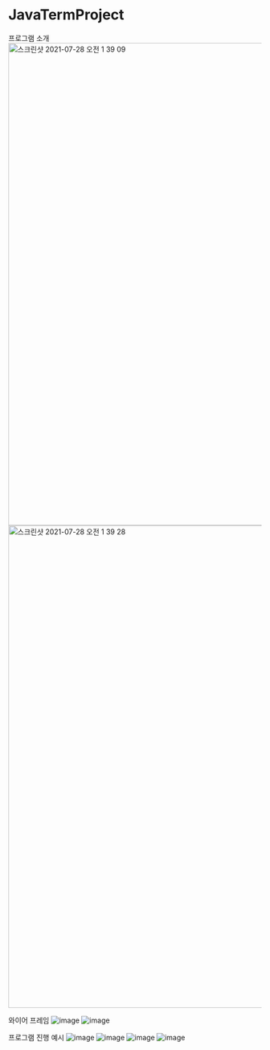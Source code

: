 # JavaTermProject

프로그램 소개
<img width="958" alt="스크린샷 2021-07-28 오전 1 39 09" src="https://user-images.githubusercontent.com/78864775/127193700-17915b93-d2c0-4498-8074-d41f407842c4.png">
<img width="958" alt="스크린샷 2021-07-28 오전 1 39 28" src="https://user-images.githubusercontent.com/78864775/127193704-a1e23e36-76df-457c-8f79-fa35cd4c5ac0.png">

와이어 프레임
![image](https://user-images.githubusercontent.com/78864775/127352891-c804a663-1bc6-4e93-9ea3-2d053f41132e.png)
![image](https://user-images.githubusercontent.com/78864775/127352920-a194a2d6-49fc-4a9f-9a40-945280de01ed.png)

프로그램 진행 예시
![image](https://user-images.githubusercontent.com/78864775/127352930-bf4ada59-2433-4d13-b24e-6fcb94245383.png)
![image](https://user-images.githubusercontent.com/78864775/127352946-ce2daf14-d5c7-4549-90a4-cdeebf2bb564.png)
![image](https://user-images.githubusercontent.com/78864775/127352964-87743992-a726-4f79-b37f-fbdecd07dcfa.png)
![image](https://user-images.githubusercontent.com/78864775/127352981-b9f67672-c7fb-454f-9e9c-5e61a298c3ca.png)
